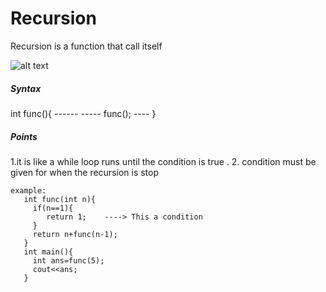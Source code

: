 # Recursion 

 Recursion is a function that call itself

 ![alt text][def]

[def]: <Screenshot 2024-03-14 232907.png>

##### Syntax

   int func(){
    ------
    -----
    func();
    ----
     }

##### Points 

1.it is like a while loop runs until the condition is true .
2. condition must be given for when the recursion is stop 

    example:
       int func(int n){
         if(n==1){
            return 1;    ----> This a condition
         }
         return n+func(n-1);
       }
       int main(){
         int ans=func(5);
         cout<<ans;
       }